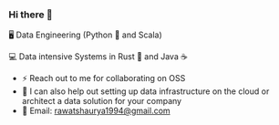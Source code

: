 ### Hi there 👋

🖥️ Data Engineering (Python 🐍 and Scala)

💻 Data intensive Systems in Rust 🦀 and Java ☕

- ⚡ Reach out to me for collaborating on OSS
- 💬 I can also help out setting up data infrastructure on the cloud or architect a data solution for your company
- 📧 Email:  rawatshaurya1994@gmail.com
